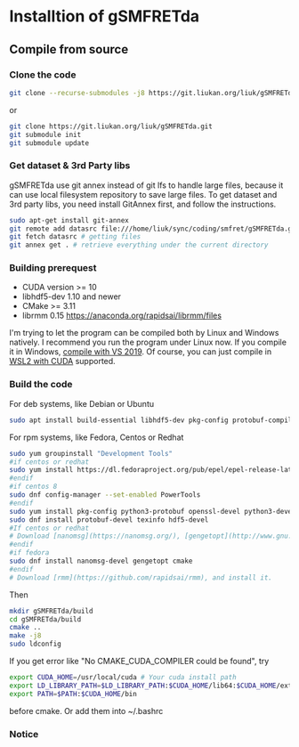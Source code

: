 # Installtion of gSMFRETda

## Compile from source

### Clone the code
```bash
git clone --recurse-submodules -j8 https://git.liukan.org/liuk/gSMFRETda.git
```
or
```bash
git clone https://git.liukan.org/liuk/gSMFRETda.git
git submodule init
git submodule update
```

### Get dataset & 3rd Party libs
gSMFRETda use git annex instead of git lfs to handle large files, because it can use local filesystem repository to save large files. To get dataset and 3rd party libs, you need install GitAnnex first, and follow the instructions.
```bash
sudo apt-get install git-annex
git remote add datasrc file:///home/liuk/sync/coding/smfret/gSMFRETda.git
git fetch datasrc # getting files
git annex get . # retrieve everything under the current directory
```

### Building prerequest
* CUDA version >= 10 
* libhdf5-dev 1.10 and newer 
* CMake >= 3.11
* librmm 0.15 https://anaconda.org/rapidsai/librmm/files

I'm trying to let the program can be compiled both by Linux and Windows natively. I recommend you run the program under Linux now. If you compile it in Windows, [compile with VS 2019](https://docs.microsoft.com/en-us/cpp/build/cmake-projects-in-visual-studio?view=vs-2019). Of course, you can just compile in [WSL2 with CUDA](https://docs.nvidia.com/cuda/wsl-user-guide/index.html) supported.

### Build the code
For deb systems, like Debian or Ubuntu
```bash
sudo apt install build-essential libhdf5-dev pkg-config protobuf-compiler libprotobuf-dev libnanomsg-dev libboost-dev doxygen libboost-system-dev libboost-serialization-dev cmake gengetopt libboost-filesystem-dev
```
For rpm systems, like Fedora, Centos or Redhat
```bash
sudo yum groupinstall "Development Tools" 
#if centos or redhat
sudo yum install https://dl.fedoraproject.org/pub/epel/epel-release-latest-8.noarch.rpm # or epel-release-latest-<your_version>.noarch.rpm  
#endif
#if centos 8
sudo dnf config-manager --set-enabled PowerTools 
#endif
sudo yum install pkg-config python3-protobuf openssl-devel python3-devel 
sudo dnf install protobuf-devel texinfo hdf5-devel 
#If centos or redhat
# Download [nanomsg](https://nanomsg.org/), [gengetopt](http://www.gnu.org/software/gengetopt/), [cmake >=3.14](https://github.com/Kitware/CMake/releases/download/v3.17.4/cmake-3.17.4.tar.gz) and install them.
#endif
#if fedora
sudo dnf install nanomsg-devel gengetopt cmake
#endif
# Download [rmm](https://github.com/rapidsai/rmm), and install it.
```

Then
```bash
mkdir gSMFRETda/build
cd gSMFRETda/build
cmake ..
make -j8
sudo ldconfig
```
If you get error like "No CMAKE_CUDA_COMPILER could be found", try
```bash
export CUDA_HOME=/usr/local/cuda # Your cuda install path
export LD_LIBRARY_PATH=$LD_LIBRARY_PATH:$CUDA_HOME/lib64:$CUDA_HOME/extras/CUPTI/lib64
export PATH=$PATH:$CUDA_HOME/bin
```
before cmake. Or add them into ~/.bashrc

### Notice
<!-- If you encounter cuda memory access issues, check if your GPU has enough memory first!  -->
